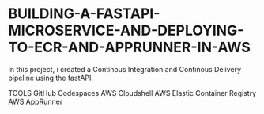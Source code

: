 # BUILDING-A-FASTAPI-MICROSERVICE-AND-DEPLOYING-TO-ECR-AND-APPRUNNER-IN-AWS

In this project, i created a Continous Integration and Continous Delivery pipeline using the fastAPI. 

TOOLS
GitHub Codespaces
AWS Cloudshell
AWS Elastic Container Registry
AWS AppRunner
